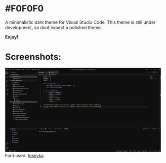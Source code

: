 # #F0F0F0
A minimalistic dark theme for Visual Studio Code. This theme is still under development, so dont expect a polished theme.

**Enjoy!**

# Screenshots:
![Pyhton Workspace](/f0f0f0.png?raw=true)
Font used: [Iosevka](https://github.com/be5invis/Iosevka)
